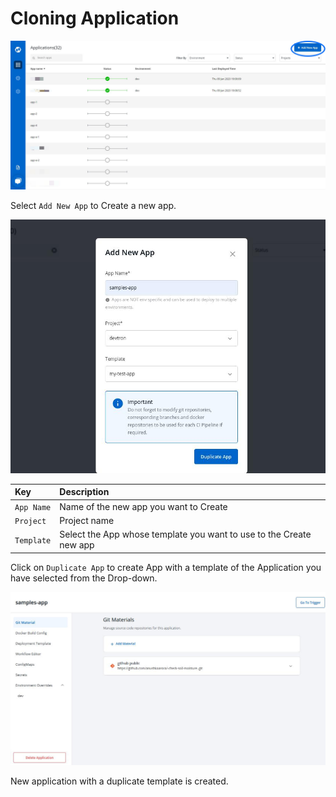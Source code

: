 # Cloning Application

![](../.gitbook/assets/add-new-app.jpg)

Select `Add New App` to Create a new app.

![](../.gitbook/assets/clone_app1%20%282%29%20%283%29%20%281%29.jpg)

| Key | Description |
| :--- | :--- |
| `App Name` | Name of the new app you want to Create |
| `Project` | Project name |
| `Template` | Select the App whose template you want to use to the Create new app |

Click on `Duplicate App` to create App with a template of the Application you have selected from the Drop-down.

![](../.gitbook/assets/created-clone-app%20%282%29.jpg)

New application with a duplicate template is created.

